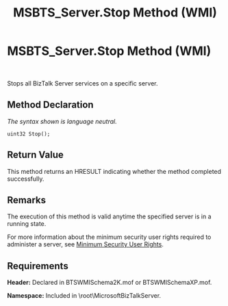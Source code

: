 ﻿---
title: MSBTS_Server.Stop Method (WMI)
TOCTitle: MSBTS_Server.Stop Method (WMI)
ms:assetid: 2b3a74f9-593d-4059-b04e-bd93fefee4a2
ms:mtpsurl: https://msdn.microsoft.com/en-us/library/Aa559357(v=BTS.80)
ms:contentKeyID: 51526961
ms.date: 08/30/2017
mtps_version: v=BTS.80
---

# MSBTS\_Server.Stop Method (WMI)

 

Stops all BizTalk Server services on a specific server.

## Method Declaration

*The syntax shown is language neutral.*

``` 
uint32 Stop();  
```

## Return Value

This method returns an HRESULT indicating whether the method completed successfully.

## Remarks

The execution of this method is valid anytime the specified server is in a running state.

For more information about the minimum security user rights required to administer a server, see [Minimum Security User Rights](https://msdn.microsoft.com/en-us/library/aa559845\(v=bts.80\)).

## Requirements

**Header:** Declared in BTSWMISchema2K.mof or BTSWMISchemaXP.mof.

**Namespace:** Included in \\root\\MicrosoftBizTalkServer.

